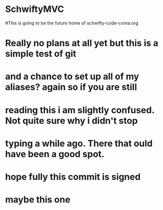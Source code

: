 # SchwiftyMVC
#This is going to be the future home of schwifty-code-coma.org
# Really no plans at all yet but this is a simple test of git
# and a chance to set up all of my aliases? again so if you are still
# reading this i am slightly confused. Not quite sure why i didn't stop
# typing a while ago. There that ould have been a good spot.
# hope fully this commit is signed
# maybe this one
